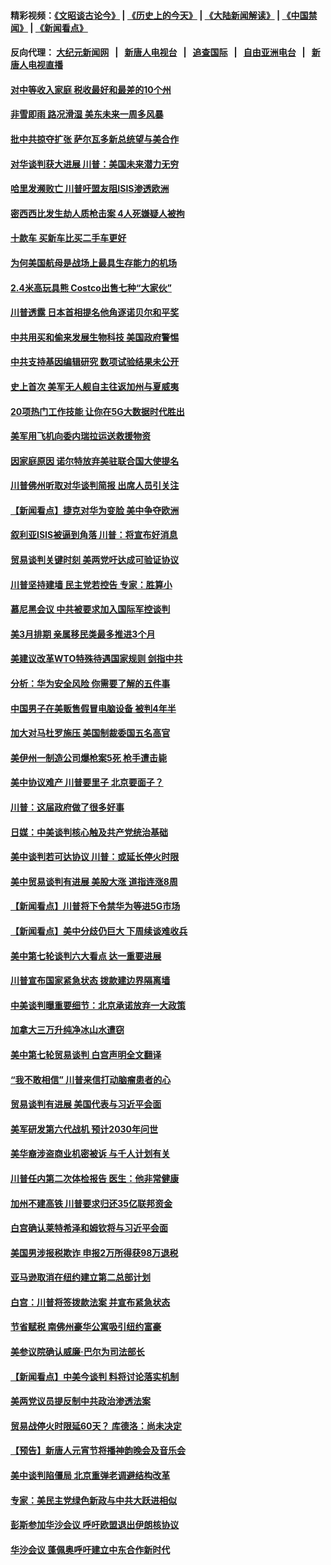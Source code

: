 #### 精彩视频：[《文昭谈古论今》](http://107.191.53.159/wenzhao) | [《历史上的今天》](http://107.191.53.159/today-in-history) | [《大陆新闻解读》](http://107.191.53.159/ntdtv-comedy) | [《中国禁闻》](http://107.191.53.159/ntdtv-news) | [《新闻看点》](http://107.191.53.159/news-insight) 

 #### 反向代理： [大纪元新闻网](http://107.191.53.159:10080/) &nbsp;&nbsp;|&nbsp;&nbsp; [新唐人电视台](http://107.191.53.159:8000/) &nbsp;&nbsp;|&nbsp;&nbsp; [追查国际](http://107.191.53.159:10010/) &nbsp;&nbsp;|&nbsp;&nbsp; [自由亚洲电台](http://107.191.53.159:9800/) &nbsp;&nbsp;|&nbsp;&nbsp; [新唐人电视直播](http://107.191.53.159/) 

#### [对中等收入家庭 税收最好和最差的10个州](../pages/nsc412/n11045184.md?t=02180225) 

#### [非雪即雨 路况滑湿 美东未来一周多风暴](../pages/nsc412/n11051683.md?t=02180225) 

#### [批中共掠夺扩张 萨尔瓦多新总统望与美合作](../pages/nsc412/n11050003.md?t=02180225) 

#### [对华谈判获大进展 川普：美国未来潜力无穷](../pages/nsc412/n11051330.md?t=02180225) 

#### [哈里发濒败亡 川普吁盟友阻ISIS渗透欧洲](../pages/nsc412/n11051146.md?t=02180225) 

#### [密西西比发生劫人质枪击案 4人死嫌疑人被拘](../pages/nsc412/n11051009.md?t=02180225) 

#### [十款车 买新车比买二手车更好](../pages/nsc412/n11045292.md?t=02180225) 

#### [为何美国航母是战场上最具生存能力的机场](../pages/nsc412/n11045305.md?t=02180225) 

#### [2.4米高玩具熊 Costco出售七种“大家伙”](../pages/nsc412/n11050021.md?t=02180225) 

#### [川普透露 日本首相提名他角逐诺贝尔和平奖](../pages/nsc412/n11050913.md?t=02180225) 

#### [中共用买和偷来发展生物科技 美国政府警惕](../pages/nsc412/n11050574.md?t=02180225) 

#### [中共支持基因编辑研究 数项试验结果未公开](../pages/nsc412/n11050101.md?t=02180225) 

#### [史上首次 美军无人舰自主往返加州与夏威夷](../pages/nsc412/n11050688.md?t=02180225) 

#### [20项热门工作技能 让你在5G大数据时代胜出](../pages/nsc412/n11045079.md?t=02180225) 

#### [美军用飞机向委内瑞拉运送救援物资](../pages/nsc412/n11050578.md?t=02180225) 

#### [因家庭原因 诺尔特放弃美驻联合国大使提名](../pages/nsc412/n11050471.md?t=02180225) 

#### [川普佛州听取对华谈判简报 出席人员引关注](../pages/nsc412/n11050138.md?t=02180225) 

#### [【新闻看点】捷克对华为变脸 美中争夺欧洲](../pages/nsc412/n11050059.md?t=02180225) 

#### [叙利亚ISIS被逼到角落 川普：将宣布好消息](../pages/nsc412/n11050169.md?t=02180225) 

#### [贸易谈判关键时刻 美两党吁达成可验证协议](../pages/nsc412/n11050128.md?t=02180225) 

#### [川普坚持建墙 民主党若控告 专家：胜算小](../pages/nsc412/n11050057.md?t=02180225) 

#### [慕尼黑会议 中共被要求加入国际军控谈判](../pages/nsc412/n11049858.md?t=02180225) 

#### [美3月排期 亲属移民类最多推进3个月](../pages/nsc412/n11049714.md?t=02180225) 

#### [美建议改革WTO特殊待遇国家规则 剑指中共](../pages/nsc412/n11049527.md?t=02180225) 

#### [分析：华为安全风险 你需要了解的五件事](../pages/nsc412/n11038295.md?t=02180225) 

#### [中国男子在美贩售假冒电脑设备 被判4年半](../pages/nsc412/n11048974.md?t=02180225) 

#### [加大对马杜罗施压 美国制裁委国五名高官](../pages/nsc412/n11048312.md?t=02180225) 

#### [美伊州一制造公司爆枪案5死 枪手遭击毙](../pages/nsc412/n11048272.md?t=02180225) 

#### [美中协议难产 川普要里子 北京要面子？](../pages/nsc412/n11047839.md?t=02180225) 

#### [川普：这届政府做了很多好事](../pages/nsc412/n11048466.md?t=02180225) 

#### [日媒：中美谈判核心触及共产党统治基础](../pages/nsc412/n11048165.md?t=02180225) 

#### [美中谈判若可达协议 川普：或延长停火时限](../pages/nsc412/n11047939.md?t=02180225) 

#### [美中贸易谈判有进展 美股大涨 道指连涨8周](../pages/nsc412/n11048322.md?t=02180225) 

#### [【新闻看点】川普将下令禁华为等进5G市场](../pages/nsc412/n11047972.md?t=02180225) 

#### [【新闻看点】美中分歧仍巨大 下周续谈难收兵](../pages/nsc412/n11047702.md?t=02180225) 

#### [美中第七轮谈判六大看点 达一重要进展](../pages/nsc412/n11047982.md?t=02180225) 

#### [川普宣布国家紧急状态 拨款建边界隔离墙](../pages/nsc412/n11048032.md?t=02180225) 

#### [中美谈判曝重要细节：北京承诺放弃一大政策](../pages/nsc412/n11047582.md?t=02180225) 

#### [加拿大三万升纯净冰山水遭窃](../pages/nsc412/n11047654.md?t=02180225) 

#### [美中第七轮贸易谈判 白宫声明全文翻译](../pages/nsc412/n11047539.md?t=02180225) 

#### [“我不敢相信” 川普来信打动脑瘤患者的心](../pages/nsc412/n11047266.md?t=02180225) 

#### [贸易谈判有进展 美国代表与习近平会面](../pages/nsc412/n11046943.md?t=02180225) 

#### [美军研发第六代战机 预计2030年问世](../pages/nsc412/n11046853.md?t=02180225) 

#### [美华裔涉盗商业机密被诉 与千人计划有关](../pages/nsc412/n11045838.md?t=02180225) 

#### [川普任内第二次体检报告 医生：他非常健康](../pages/nsc412/n11046580.md?t=02180225) 

#### [加州不建高铁 川普要求归还35亿联邦资金](../pages/nsc412/n11045524.md?t=02180225) 

#### [白宫确认莱特希泽和姆钦将与习近平会面](../pages/nsc412/n11045630.md?t=02180225) 

#### [美国男涉报税欺诈 申报2万所得获98万退税](../pages/nsc412/n11045874.md?t=02180225) 

#### [亚马逊取消在纽约建立第二总部计划](../pages/nsc412/n11045436.md?t=02180225) 

#### [白宫：川普将签拨款法案 并宣布紧急状态](../pages/nsc412/n11045657.md?t=02180225) 

#### [节省赋税 南佛州豪华公寓吸引纽约富豪](../pages/nsc412/n11045681.md?t=02180225) 

#### [美参议院确认威廉‧巴尔为司法部长](../pages/nsc412/n11045451.md?t=02180225) 

#### [【新闻看点】中美今谈判 料将讨论落实机制](../pages/nsc412/n11045020.md?t=02180225) 

#### [美两党议员提反制中共政治渗透法案](../pages/nsc412/n11045351.md?t=02180225) 

#### [贸易战停火时限延60天？ 库德洛：尚未决定](../pages/nsc412/n11045299.md?t=02180225) 

#### [【预告】新唐人元宵节将播神韵晚会及音乐会](../pages/nsc412/n11043038.md?t=02180225) 

#### [美中谈判陷僵局 北京重弹老调避结构改革](../pages/nsc412/n11045171.md?t=02180225) 

#### [专家：美民主党绿色新政与中共大跃进相似](../pages/nsc412/n11045053.md?t=02180225) 

#### [彭斯参加华沙会议 呼吁欧盟退出伊朗核协议](../pages/nsc412/n11045031.md?t=02180225) 

#### [华沙会议 蓬佩奥呼吁建立中东合作新时代](../pages/nsc412/n11044317.md?t=02180225) 

